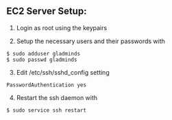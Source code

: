 ## EC2 Server Setup:

1. Login as root using the keypairs

2. Setup the necessary users and their passwords with

```
$ sudo adduser gladminds
$ sudo passwd gladminds
```

3. Edit /etc/ssh/sshd_config setting

```
PasswordAuthentication yes
```

4. Restart the ssh daemon with

```
$ sudo service ssh restart
```
